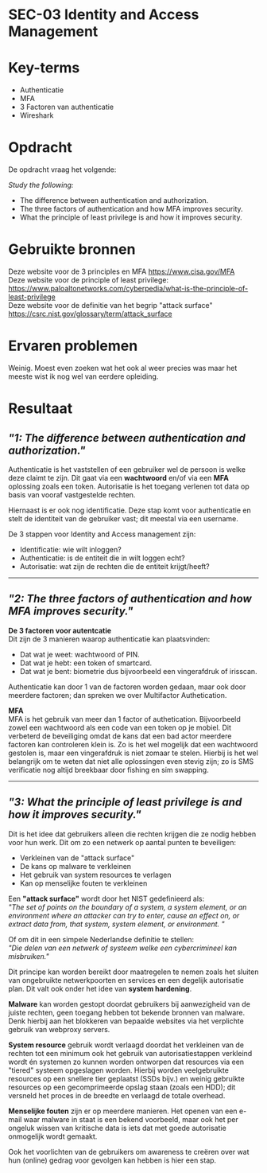 # SEC-03 Identity and Access Management

# Key-terms
- Authenticatie
- MFA
- 3 Factoren van authenticatie
- Wireshark

# Opdracht

De opdracht vraag het volgende: 

*Study the following:* 
- The difference between authentication and authorization.
- The three factors of authentication and how MFA improves security.
- What the principle of least privilege is and how it improves security.


# Gebruikte bronnen
Deze website voor de 3 principles en MFA https://www.cisa.gov/MFA  
Deze website voor de principle of least privilege: https://www.paloaltonetworks.com/cyberpedia/what-is-the-principle-of-least-privilege   
Deze website voor de definitie van het begrip "attack surface" https://csrc.nist.gov/glossary/term/attack_surface


# Ervaren problemen
Weinig. Moest even zoeken wat het ook al weer precies was maar het meeste wist ik nog wel van eerdere opleiding.

# Resultaat

## *"1: The difference between authentication and authorization."* 

Authenticatie is het vaststellen of een gebruiker wel de persoon is welke deze claimt te zijn. Dit gaat via een **wachtwoord** en/of via een **MFA** oplossing zoals een token.
Autorisatie is het toegang verlenen tot data op basis van vooraf vastgestelde rechten.

Hiernaast is er ook nog identificatie. Deze stap komt voor authenticatie en stelt de identiteit van de gebruiker vast; dit meestal via een username.

De 3 stappen voor Identity and Access management zijn:
- Identificatie: wie wilt inloggen?
- Authenticatie: is de entiteit die in wilt loggen echt?
- Autorisatie: wat zijn de rechten die de entiteit krijgt/heeft?

___
## *"2:  The three factors of authentication and how MFA improves security."*  
**De 3 factoren voor autentcatie**  
Dit zijn de 3 manieren waarop authenticatie kan plaatsvinden:
- Dat wat je weet: wachtwoord of PIN.  
- Dat wat je hebt: een token of smartcard.   
- Dat wat je bent: biometrie dus bijvoorbeeld een vingerafdruk of irisscan. 

Authenticatie kan door 1 van de factoren worden gedaan, maar ook door meerdere factoren; dan spreken we over Multifactor Authetication. 

**MFA**  
MFA is het gebruik van meer dan 1 factor of authetication. Bijvoorbeeld zowel een wachtwoord als een code van een token op je mobiel. 
Dit verbeterd de beveiliging omdat de kans dat een bad actor meerdere factoren kan controleren klein is. Zo is het wel mogelijk dat een wachtwoord gestolen is, maar een vingerafdruk is niet zomaar te stelen.
Hierbij is het wel belangrijk om te weten dat niet alle oplossingen even stevig zijn; zo is SMS verificatie nog altijd breekbaar door fishing en sim swapping. 

___
## *"3: What the principle of least privilege is and how it improves security."*

Dit is het idee dat gebruikers alleen die rechten krijgen die ze nodig hebben voor hun werk. Dit om zo een netwerk op aantal punten te beveiligen:
- Verkleinen van de "attack surface"
- De kans op malware te verkleinen
- Het gebruik van system resources te verlagen
- Kan op menselijke fouten te verkleinen 


Een **"attack surface"** wordt door het NIST gedefinieerd als:  
*"The set of points on the boundary of a system, a system element, or an environment where an attacker can try to enter, cause an effect on, or extract data from, that system, system element, or environment. "* 

Of om dit in een simpele Nederlandse definitie te stellen:  
*"Die delen van een netwerk of systeem welke een cybercrimineel kan misbruiken."* 

Dit principe kan worden bereikt door maatregelen te nemen zoals het sluiten van ongebruikte netwerkpoorten en services en een degelijk autorisatie plan. Dit valt ook onder het idee van **system hardening**. 

**Malware** kan worden gestopt doordat gebruikers bij aanwezigheid van de juiste rechten, geen toegang hebben tot bekende bronnen van malware. Denk hierbij aan het blokkeren van bepaalde websites via het verplichte gebruik van webproxy servers.

**System resource** gebruik wordt verlaagd doordat het verkleinen van de rechten tot een minimum ook het gebruik van autorisatiestappen verkleind wordt én systemen zo kunnen worden ontworpen dat resources via een "tiered" systeem opgeslagen worden. Hierbij worden veelgebruikte resources op een snellere tier geplaatst (SSDs bijv.) en weinig gebruikte resources op een gecomprimeerde opslag staan (zoals een HDD); dit versneld het proces in de breedte en verlaagd de totale overhead.

**Menselijke fouten** zijn er op meerdere manieren. Het openen van een e-mail waar malware in staat is een bekend voorbeeld, maar ook het per ongeluk wissen van kritische data is iets dat met goede autorisatie onmogelijk wordt gemaakt.

Ook het voorlichten van de gebruikers om awareness te creëren over wat hun (online) gedrag voor gevolgen kan hebben is hier een stap. 